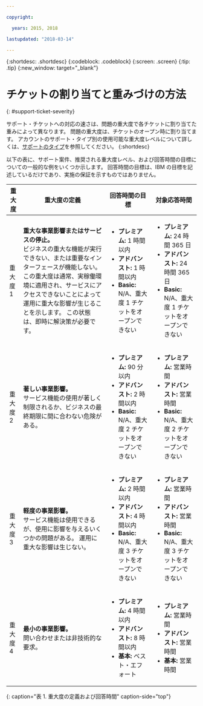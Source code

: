 ```yaml
---

copyright:

  years: 2015, 2018

lastupdated: "2018-03-14"

---
```



{:shortdesc: .shortdesc}
{:codeblock: .codeblock}
{:screen: .screen}
{:tip: .tip}
{:new_window: target="_blank"}


# チケットの割り当てと重みづけの方法
{: #support-ticket-severity}

サポート・チケットへの対応の速さは、問題の重大度で各チケットに割り当てた重みによって異なります。 問題の重大度は、チケットのオープン時に割り当てます。  アカウントのサポート・タイプ別の使用可能な重大度レベルについて詳しくは、[サポートのタイプ](/docs/get-support/getstarttssup.html#typesofsupport)を参照してください。
{:shortdesc}

以下の表に、サポート案件、推奨される重大度レベル、および回答時間の目標についての一般的な例をいくつか示します。 回答時間の目標は、IBM の目標を記述しているだけであり、実施の保証を示すものではありません。

重大度 | 重大度の定義 | 回答時間の目標 | 対象応答時間
------|-------- | --- | --- |
重大度 1 | <strong>重大な事業影響またはサービスの停止。</strong> <br> ビジネスの重大な機能が実行できない、または重要なインターフェースが機能しない。 この重大度は通常、実稼働環境に適用され、サービスにアクセスできないことによって運用に重大な影響が生じることを示します。  この状態は、即時に解決策が必要です。 | <ul><li><strong>プレミアム:</strong> 1 時間以内</li><li><strong>アドバンスト:</strong> 1 時間以内</li><li><strong>Basic:</strong> N/A、重大度 1 チケットをオープンできない</li></ul> | <ul><li><strong>プレミアム:</strong> 24 時間 365 日</li><li><strong>アドバンスト:</strong> 24 時間 365 日</li><li><strong>Basic:</strong> N/A、重大度 1 チケットをオープンできない</li></ul> 			   
重大度 2 | <strong>著しい事業影響。</strong> <br> サービス機能の使用が著しく制限されるか、ビジネスの最終期限に間に合わない危険がある。 | <ul><li><strong>プレミアム:</strong> 90 分以内 </li><li><strong>アドバンスト:</strong> 2 時間以内</li><li><strong>Basic:</strong> N/A、重大度 2 チケットをオープンできない</li></ul> | <ul><li><strong>プレミアム:</strong> 営業時間 </li><li><strong>アドバンスト:</strong> 営業時間</li><li><strong>Basic:</strong> N/A、重大度 2 チケットをオープンできない</li></ul>
重大度 3 | <strong>軽度の事業影響。</strong> <br> サービス機能は使用できるが、使用に影響を与えるいくつかの問題がある。 運用に重大な影響は生じない。 | <ul><li><strong>プレミアム:</strong> 2 時間以内</li><li><strong>アドバンスト:</strong> 4 時間以内</li><li><strong>Basic:</strong> N/A、重大度 3 チケットをオープンできない</li></ul> | <ul><li><strong>プレミアム:</strong> 営業時間 </li><li><strong>アドバンスト:</strong> 営業時間</li><li><strong>Basic:</strong> N/A、重大度 3 チケットをオープンできない</li></ul>
重大度 4 | <strong>最小の事業影響。</strong> <br> 問い合わせまたは非技術的な要求。 | <ul><li><strong>プレミアム:</strong> 4 時間以内</li><li><strong>アドバンスト:</strong> 8 時間以内</li><li><strong>基本:</strong> ベスト・エフォート</li></ul> | <ul><li><strong>プレミアム:</strong> 営業時間 </li><li><strong>アドバンスト:</strong> 営業時間</li><li><strong>基本:</strong> 営業時間</li></ul>
{: caption="表 1. 重大度の定義および回答時間" caption-side="top"}
